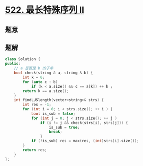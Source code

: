 #  [522. 最长特殊序列 II](https://leetcode.cn/problems/longest-uncommon-subsequence-ii/)

## 题意



## 题解



```c++
class Solution {
public:
    // a 是否是 b 的子串
    bool check(string & a, string & b) {
        int k = 0;
        for (auto c : b)
            if (k < a.size() && c == a[k]) ++ k ;
        return k == a.size();
    }
    int findLUSlength(vector<string>& strs) {
        int res = -1;
        for (int i = 0; i < strs.size(); ++ i ) {
            bool is_sub = false;
            for (int j = 0; j < strs.size(); ++ j )
                if (i != j && check(strs[i], strs[j])) {
                    is_sub = true;
                    break;
                }
            if (!is_sub) res = max(res, (int)strs[i].size());
        }
        return res;
    }
};
```



```python3

```

